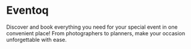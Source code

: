 # Eventoq

Discover and book everything you need for your special event in one convenient place! From photographers to planners, make your occasion unforgettable with ease.
